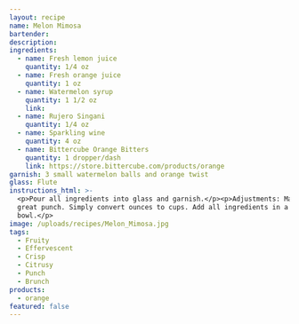 ```yaml
---
layout: recipe
name: Melon Mimosa
bartender:
description:
ingredients:
  - name: Fresh lemon juice
    quantity: 1/4 oz
  - name: Fresh orange juice
    quantity: 1 oz
  - name: Watermelon syrup
    quantity: 1 1/2 oz
    link:
  - name: Rujero Singani
    quantity: 1/4 oz
  - name: Sparkling wine
    quantity: 4 oz
  - name: Bittercube Orange Bitters
    quantity: 1 dropper/dash
    link: https://store.bittercube.com/products/orange
garnish: 3 small watermelon balls and orange twist
glass: Flute
instructions_html: >-
  <p>Pour all ingredients into glass and garnish.</p><p>Adjustments: Makes a
  great punch. Simply convert ounces to cups. Add all ingredients in a punch
  bowl.</p>
image: /uploads/recipes/Melon_Mimosa.jpg
tags:
  - Fruity
  - Effervescent
  - Crisp
  - Citrusy
  - Punch
  - Brunch
products:
  - orange
featured: false
---
```



